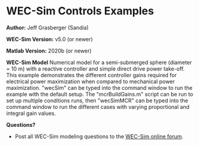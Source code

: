 # WEC-Sim Controls Examples

**Author:**          Jeff Grasberger (Sandia)

**WEC-Sim Version:** v5.0 (or newer)

**Matlab Version:** 2020b (or newer)

**WEC-Sim Model**
Numerical model for a semi-submerged sphere (diameter = 10 m) with a reactive controller and 
simple direct drive power take-off. This example demonstrates the different controller gains required
for electrical power maximization when compared to mechanical power maximization. "wecSim" can be 
typed into the command window to run the example with the default setup. The 
"mcrBuildGains.m" script can be run to set up multiple conditions runs, then "wecSimMCR" can be 
typed into the command window to run the different cases with varying proportional and integral 
gain values.

**Questions?**
* Post all WEC-Sim modeling questions to the [WEC-Sim online forum](https://github.com/WEC-Sim/WEC-Sim/issues).
